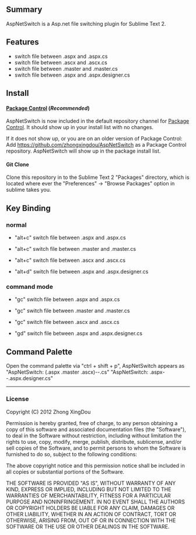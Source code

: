 ## Summary
AspNetSwitch is a Asp.net file switching plugin for Sublime Text 2.

## Features
* switch file between .aspx and .aspx.cs 
* switch file between .ascx and .ascx.cs 
* switch file between .master and .master.cs 
* switch file between .aspx and .aspx.designer.cs 

## Install
#### [Package Control](https://github.com/wbond/sublime_package_control) (*Recommended*)
AspNetSwitch is now included in the default repository channel for [Package Control](https://github.com/wbond/sublime_package_control). It should show up in your install list
with no changes.

If it does not show up, or you are on an older version of Package Control:
Add https://github.com/zhongxingdou/AspNetSwitch as a Package Control repository. AspNetSwitch will show up in the
package install list.

#### Git Clone
Clone this repository in to the Sublime Text 2 "Packages" directory, which is located where ever the 
"Preferences" -> "Browse Packages" option in sublime takes you.


## Key Binding

### normal
* "alt+c" switch file between .aspx and .aspx.cs 
* "alt+c" switch file between .master and .master.cs 
* "alt+c" switch file between .ascx and .ascx.cs 

* "alt+d" switch file between .aspx and .aspx.designer.cs 

### command mode
* "gc" switch file between .aspx and .aspx.cs
* "gc" switch file between .master and .master.cs
* "gc" switch file between .ascx and .ascx.cs 

* "gd" switch file between .aspx and .aspx.designer.cs

## Command Palette

Open the command palette via "ctrl + shift + p", AspNetSwitch appears as 
"AspNetSwitch: (.aspx .master .ascx)--.cs" 
"AspNetSwitch: .aspx--.aspx.designer.cs"

---

### License
Copyright (C) 2012 Zhong XingDou

Permission is hereby granted, free of charge, to any person obtaining a copy of
this software and associated documentation files (the "Software"), to deal in
the Software without restriction, including without limitation the rights to
use, copy, modify, merge, publish, distribute, sublicense, and/or sell copies
of the Software, and to permit persons to whom the Software is furnished to do
so, subject to the following conditions:

The above copyright notice and this permission notice shall be included in all
copies or substantial portions of the Software.

THE SOFTWARE IS PROVIDED "AS IS", WITHOUT WARRANTY OF ANY KIND, EXPRESS OR
IMPLIED, INCLUDING BUT NOT LIMITED TO THE WARRANTIES OF MERCHANTABILITY,
FITNESS FOR A PARTICULAR PURPOSE AND NONINFRINGEMENT. IN NO EVENT SHALL THE
AUTHORS OR COPYRIGHT HOLDERS BE LIABLE FOR ANY CLAIM, DAMAGES OR OTHER
LIABILITY, WHETHER IN AN ACTION OF CONTRACT, TORT OR OTHERWISE, ARISING FROM,
OUT OF OR IN CONNECTION WITH THE SOFTWARE OR THE USE OR OTHER DEALINGS IN THE
SOFTWARE.